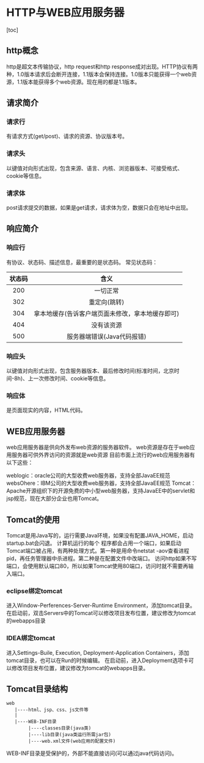# HTTP与WEB应用服务器

[toc]

## http概念
http是超文本传输协议，http request和http response成对出现。HTTP协议有两种，1.0版本请求后会断开连接，1.1版本会保持连接。1.0版本只能获得一个web资源，1.1版本能获得多个web资源。现在用的都是1.1版本。
## 请求简介
### 请求行
有请求方式(get/post)、请求的资源、协议版本号。
### 请求头
以键值对向形式出现，包含来源、语言、内核、浏览器版本、可接受格式、cookie等信息。
### 请求体
post请求提交的数据，如果是get请求，请求体为空，数据只会在地址中出现。

## 响应简介
### 响应行
有协议、状态码、描述信息，最重要的是状态码。
常见状态码：

|状态码|含义|
|:--------:|:--------:|
|200|一切正常|
|302|重定向(跳转)|
|304|拿本地缓存(告诉客户端页面未修改，拿本地缓存即可)|
|404|没有该资源|
|500|服务器端错误(Java代码报错)|



### 响应头
以键值对向形式出现，包含服务器版本、最后修改时间(标准时间，北京时间-8h)、上一次修改时间、cookie等信息。
### 响应体
是页面现实的内容，HTML代码。
	
## WEB应用服务器
web应用服务器是供向外发布web资源的服务器软件。
web资源是存在于web应用服务器可供外界访问的资源就是web资源
目前市面上流行的web应用服务器有以下这些：

weblogic：oracle公司的大型收费web服务器，支持全部JavaEE规范
websOhere：IBM公司的大型收费web服务器，支持全部JavaEE规范
Tomcat：Apache开源组织下的开源免费的中小型web服务器，支持JavaEE中的servlet和jsp规范，现在大部分企业也用Tomcat。

## Tomcat的使用
Tomcat是用Java写的，运行需要Java环境，如果没有配置JAVA_HOME，启动startup.bat会闪退。
计算机运行的每个 程序都会占用一个端口，如果启动Tomcat端口被占用，有两种处理方式。第一种是用命令netstat -aov查看进程pid，再任务管理器中杀进程。第二种是在配置文件中改端口。
访问http如果不写端口，会使用默认端口80，所以如果Tomcat使用80端口，访问时就不需要再输入端口。
### eclipse绑定tomcat
进入Window-Perferences-Server-Runtime Environment，添加tomcat目录。
在启动前，双击Servers中的Tomcat可以修改项目发布位置，建议修改为tomcat的webapps目录
### IDEA绑定tomcat
进入Settings-Buile, Execution, Deployment-Application Containers，添加tomcat目录，也可以在Run的时候编辑。
在启动前，进入Deployment选项卡可以修改项目发布位置，建议修改为tomcat的webapps目录。

## Tomcat目录结构

	web
	   |----html、jsp、css、js文件等
	   |
	   |----WEB-INF目录
			|----classes目录(java类)
			|----lib目录(java类运行所需jar包)
			|----web.xml文件(web应用的配置文件)
WEB-INF目录是受保护的，外部不能直接访问(可以通过java代码访问)。